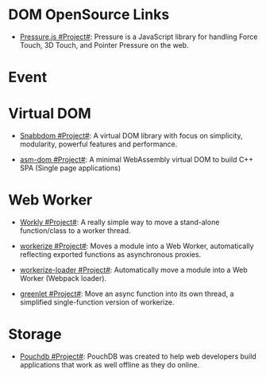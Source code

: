 # DOM OpenSource Links

* [Pressure.js #Project#](https://pressurejs.com/): Pressure is a JavaScript library for handling Force Touch, 3D Touch, and Pointer Pressure on the web.

# Event 


# Virtual DOM

* [Snabbdom #Project#](https://github.com/snabbdom/snabbdom): A virtual DOM library with focus on simplicity, modularity, powerful features and performance.

- [asm-dom #Project#](https://github.com/mbasso/asm-dom): A minimal WebAssembly virtual DOM to build C++ SPA (Single page applications) 

# Web Worker

* [Workly #Project#](https://github.com/pshihn/workly): A really simple way to move a stand-alone function/class to a worker thread.

- [workerize #Project#](https://github.com/developit/workerize): Moves a module into a Web Worker, automatically reflecting exported functions as asynchronous proxies.

- [workerize-loader #Project#](https://github.com/developit/workerize-loader): Automatically move a module into a Web Worker (Webpack loader).

- [greenlet #Project#](https://github.com/developit/greenlet): Move an async function into its own thread, a simplified single-function version of workerize.

# Storage

* [Pouchdb #Project#](https://github.com/pouchdb/pouchdb): PouchDB was created to help web developers build applications that work as well offline as they do online.
